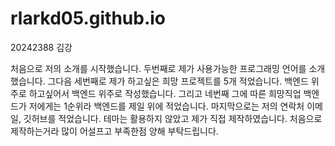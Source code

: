 # rlarkd05.github.io
20242388 김강

처음으로 저의 소개를 시작했습니다.
두번째로 제가 사용가능한 프로그래밍 언어를 소개했습니다.
그다음 세번째로 제가 하고싶은 희망 프로젝트를 5개 적었습니다. 백엔드 위주로 하고싶어서 백엔드 위주로 작성했습니다. 
그리고 네번째 그에 따른 희망직업 백엔드가 저에게는 1순위라 백엔드를 제일 위에 적었습니다. 
마지막으로는 저의 연락처 이메일, 깃허브를 적었습니다.
테마는 활용하지 않았고 제가 직접 제작하였습니다. 처음으로 제작하는거라 많이 어설프고 부족한점 양해 부탁드립니다.
